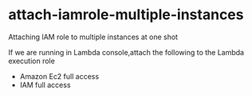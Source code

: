 # attach-iamrole-multiple-instances
Attaching IAM role to multiple instances at one shot 

If we are running in Lambda console,attach the following to the Lambda execution role
* Amazon Ec2 full access
*  IAM full access



